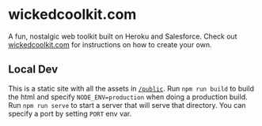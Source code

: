 # wickedcoolkit.com

A fun, nostalgic web toolkit built on Heroku and Salesforce. Check out [wickedcoolkit.com](https://wickedcoolkit.com) for instructions on how to create your own.

## Local Dev

This is a static site with all the assets in [`/public`](./public). Run `npm run build` to build the html and specify `NODE_ENV=production` when doing a production build. Run `npm run serve` to start a server that will serve that directory. You can specify a port by setting `PORT` env var.
